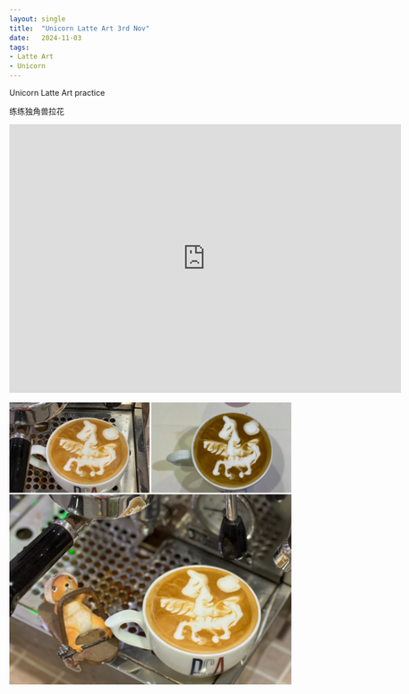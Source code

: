 ```yaml
---
layout: single
title:  "Unicorn Latte Art 3rd Nov"
date:   2024-11-03
tags:
- Latte Art
- Unicorn
---
```


Unicorn Latte Art practice

练练独角兽拉花


<div class="embed-container">
  <iframe
      src="https://www.youtube.com/embed/rGGc-t9e6Jg"
      width="700"
      height="480"
      frameborder="0"
      allowfullscreen="true">
  </iframe>
</div>


![](/assets/img/2024/11/03/13D8D807-417B-4424-BA5F-4C54DA5F5FE2.JPG)

